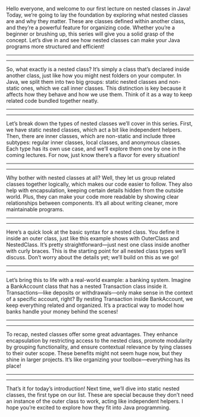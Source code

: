 Hello everyone, and welcome to our first lecture on nested classes in Java! Today, we’re going to lay the foundation by exploring what nested classes are and why they matter. These are classes defined within another class, and they’re a powerful feature for organizing code. Whether you’re a beginner or brushing up, this series will give you a solid grasp of the concept. Let’s dive in and see how nested classes can make your Java programs more structured and efficient!

-------------------
-------------------

So, what exactly is a nested class? It’s simply a class that’s declared inside another class, just like how you might nest folders on your computer. In Java, we split them into two big groups: static nested classes and non-static ones, which we call inner classes. This distinction is key because it affects how they behave and how we use them. Think of it as a way to keep related code bundled together neatly.

-------------------
-------------------

Let’s break down the types of nested classes we’ll cover in this series. First, we have static nested classes, which act a bit like independent helpers. Then, there are inner classes, which are non-static and include three subtypes: regular inner classes, local classes, and anonymous classes. Each type has its own use case, and we’ll explore them one by one in the coming lectures. For now, just know there’s a flavor for every situation!

-------------------
-------------------

Why bother with nested classes at all? Well, they let us group related classes together logically, which makes our code easier to follow. They also help with encapsulation, keeping certain details hidden from the outside world. Plus, they can make your code more readable by showing clear relationships between components. It’s all about writing cleaner, more maintainable programs.

-------------------
-------------------

Here’s a quick look at the basic syntax for a nested class. You define it inside an outer class, just like this example shows with OuterClass and NestedClass. It’s pretty straightforward—just nest one class inside another with curly braces. This is the starting point for all nested class types we’ll discuss. Don’t worry about the details yet; we’ll build on this as we go!

-------------------
-------------------

Let’s bring this to life with a real-world example: a banking system. Imagine a BankAccount class that has a nested Transaction class inside it. Transactions—like deposits or withdrawals—only make sense in the context of a specific account, right? By nesting Transaction inside BankAccount, we keep everything related and organized. It’s a practical way to model how banks handle your money behind the scenes!

-------------------
-------------------

To recap, nested classes offer some great advantages. They enhance encapsulation by restricting access to the nested class, promote modularity by grouping functionality, and ensure contextual relevance by tying classes to their outer scope. These benefits might not seem huge now, but they shine in larger projects. It’s like organizing your toolbox—everything has its place!

-------------------
-------------------

That’s it for today’s introduction! Next time, we’ll dive into static nested classes, the first type on our list. These are special because they don’t need an instance of the outer class to work, acting like independent helpers. I hope you’re excited to explore how they fit into Java programming. 

